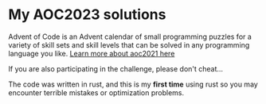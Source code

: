 # My AOC2023 solutions

Advent of Code is an Advent calendar of small programming puzzles for a variety of skill sets and skill levels that can be solved in any programming language you like.
[Learn more about aoc2021 here](https://adventofcode.com/2021/about)

If you are also participating in the challenge, please don't cheat...

The code was written in rust, and this is my **first time** using rust so you may encounter terrible mistakes or optimization problems.